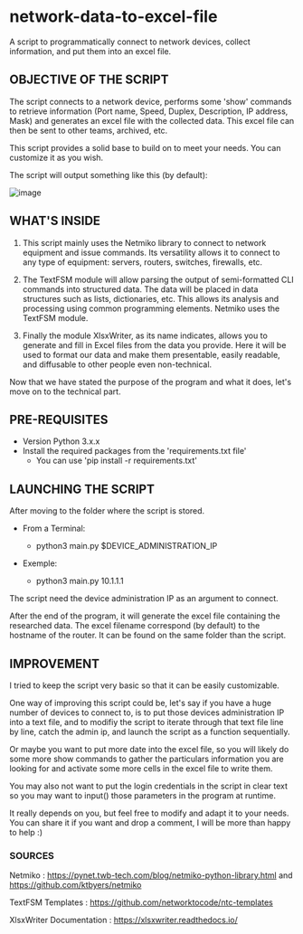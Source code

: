# network-data-to-excel-file
A script to programmatically connect to network devices, collect information, and put them into an excel file.

## OBJECTIVE OF THE SCRIPT

The script connects to a network device, performs some 'show' commands to retrieve information (Port name, Speed, Duplex, Description, IP address, Mask) and generates an excel file with the collected data. This excel file can then be sent to other teams, archived, etc.

This script provides a solid base to build on to meet your needs. You can customize it as you wish.

The script will output something like this (by default):

![image](https://user-images.githubusercontent.com/104331973/190849660-b66b4c20-5513-4a96-80dc-255392f99a16.png)


## WHAT'S INSIDE

1) This script mainly uses the Netmiko library to connect to network equipment and issue commands.
Its versatility allows it to connect to any type of equipment: servers, routers, switches, firewalls, etc.

2) The TextFSM module will allow parsing the output of semi-formatted CLI commands into structured data. The data will be placed in data structures such as lists, dictionaries, etc. This allows its analysis and processing using common programming elements. Netmiko uses the TextFSM module.

3) Finally the module XlsxWriter, as its name indicates, allows you to generate and fill in Excel files from the data you provide.
Here it will be used to format our data and make them presentable, easily readable, and diffusable to other people even non-technical.

Now that we have stated the purpose of the program and what it does, let's move on to the technical part.

## PRE-REQUISITES

- Version Python 3.x.x
- Install the required packages from the 'requirements.txt file'
  - You can use 'pip install -r requirements.txt'

  
## LAUNCHING THE SCRIPT

After moving to the folder where the script is stored.

- From a Terminal:
  - python3 main.py $DEVICE_ADMINISTRATION_IP

- Exemple:
  - python3 main.py 10.1.1.1

The script need the device administration IP as an argument to connect.

After the end of the program, it will generate the excel file containing the researched data.
The excel filename correspond (by default) to the hostname of the router. It can be found on the same folder than the script.

## IMPROVEMENT

I tried to keep the script very basic so that it can be easily customizable.

One way of improving this script could be, let's say if you have a huge number of devices to connect to, is to put those devices administration IP into a text file, and to modifiy the script to iterate through that text file line by line, catch the admin ip, and launch the script as a function sequentially.

Or maybe you want to put more date into the excel file, so you will likely do some more show commands to gather the particulars information you are looking for and activate some more cells in the excel file to write them.

You may also not want to put the login credentials in the script in clear text so you may want to input() those parameters in the program at runtime.

It really depends on you, but feel free to modify and adapt it to your needs. 
You can share it if you want and drop a comment, I will be more than happy to help :)
 
### SOURCES
 
Netmiko : https://pynet.twb-tech.com/blog/netmiko-python-library.html and https://github.com/ktbyers/netmiko

TextFSM Templates : https://github.com/networktocode/ntc-templates

XlsxWriter Documentation : https://xlsxwriter.readthedocs.io/
 
 
 
